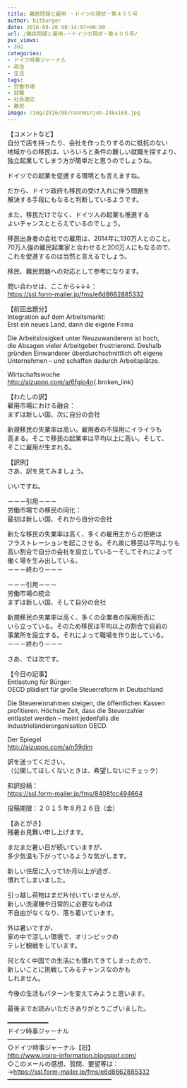```yaml
---
title: 難民問題と雇用 －ドイツの現状－第４０５号
author: bitburger
date: 2016-08-20 08:14:07+00:00
url: /難民問題と雇用-－ドイツの現状－第４０５号/
pvc_views:
- 392
categories:
- ドイツ時事ジャーナル
- 政治
- 生活
tags:
- 労働市場
- 就職
- 社会適応
- 難民
image: /img/2016/08/nannminjob-246x168.jpg
---
```

【コメントなど】  
自分で店を持ったり、会社を作ったりするのに抵抗のない  
地域からの移民は、いろいろと条件の難しい就職を探すより、  
独立起業してしまう方が簡単だと思うのでしょうね。  
  
ドイツでの起業を促進する環境とも言えますね。  
  
だから、ドイツ政府も移民の受け入れに伴う問題を  
解決する手段にもなると判断しているようです。  
  
また、移民だけでなく、ドイツ人の起業も推進する  
よいチャンスととらえているのでしょう。  
  
移民出身者の会社での雇用は、2014年に130万人とのこと。  
70万人強の難民起業家と合わせると200万人にもなるので、  
これを促進するのは当然と言えるでしょう。  
  
移民、難民問題への対応として参考になります。  
  
  
問い合わせは、ここから↓↓↓：  
<https://ssl.form-mailer.jp/fms/e6d8662885332>  
  
  
【前回出題分】  
Integration auf dem Arbeitsmarkt:  
Erst ein neues Land, dann die eigene Firma  
  
Die Arbeitslosigkeit unter Neuzuwanderern ist hoch,  
die Absagen vieler Arbeitgeber frustrierend. Deshalb  
gründen Einwanderer überdurchschnittlich oft eigene  
Unternehmen – und schaffen dadurch Arbeitsplätze.  
  
Wirtschaftswoche  
<http://aizuppo.com/a/6fgip4n>{.broken_link}  
  
  
【わたしの訳】  
雇用市場における融合：  
まずは新しい国、次に自分の会社  
  
新規移民の失業率は高い。雇用者の不採用にイライラも  
高まる。そこで移民の起業率は平均以上に高い。そして、  
そこに雇用が生まれる。  
  
  
【訳例】  
さあ、訳を見てみましょう。  
  
いいですね。  
  
－－－引用－－－  
労働市場での移民の同化：  
最初は新しい国、それから自分の会社  
  
新たな移民の失業率は高く、多くの雇用主からの拒絶は  
フラストレーションを起こさせる。それ故に移民は平均よりも  
高い割合で自分の会社を設立しているーそしてそれによって  
働く場を生み出している。  
－－－終わり－－－  
  
  
－－－引用－－－  
労働市場の統合  
まずは新しい国、そして自分の会社  
  
新規移民の失業率は高く、多くの企業者の採用拒否に  
いら立っている。そのため移民は平均以上の割合で自前の  
事業所を設立する。それによって職場を作り出している。  
－－－終わり－－－  
  
  
さあ、では次です。  
  
  
【今日の記事】  
Entlastung für Bürger:  
OECD plädiert für große Steuerreform in Deutschland  
  
Die Steuereinnahmen steigen, die öffentlichen Kassen  
profitieren. Höchste Zeit, dass die Steuerzahler  
entlastet werden &#8211; meint jedenfalls die  
Industrieländerorganisation OECD.  
  
Der Spiegel  
<http://aizuppo.com/a/n59dim>  
  
  
訳を送ってください。  
（公開してほしくないときは、希望しないにチェック）  
  
和訳投稿：  
 <https://ssl.form-mailer.jp/fms/8408fcc494664>  
  
投稿期限：２０１５年８月２６日（金）  
  
【あとがき】  
残暑お見舞い申し上げます。  
  
まだまだ暑い日が続いていますが、  
多少気温も下がっているような気がします。  
  
新しい住居に入って1か月以上が過ぎ、  
慣れてしまいました。  
  
引っ越し荷物はまだ片付いていませんが、  
新しい洗濯機や日常的に必要なものは  
不自由がなくなり、落ち着いています。  
  
外は暑いですが、  
家の中で涼しい環境で、オリンピックの  
テレビ観戦をしています。  
  
何となく中国での生活にも慣れてきてしまったので、  
新しいことに挑戦してみるチャンスなのかも  
しれません。  
  
今後の生活もパターンを変えてみようと思います。  
  
  
  
最後までお読みいただきありがとうございました。  
  
  
━━━━━━━━━━━  
ドイツ時事ジャーナル  
───────────  
◇ドイツ時事ジャーナル【旧】  
<http://www.iroiro-information.blogspot.com/>  
◇このメールの感想、質問、要望等は：  
-><https://ssl.form-mailer.jp/fms/e6d8662885332>  
━━━━━━━━━━━━━━━━━━━━━━━━━━━━